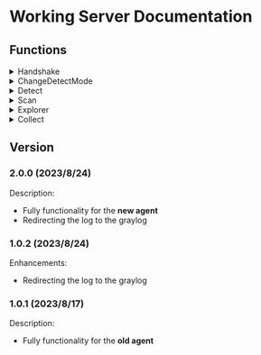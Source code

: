 # Working Server Documentation

## Functions
<details>
<summary>Handshake</summary>


| Direction      | TaskName            | Format                                                                                                                                                                     | Note |
| -------------- | ------------------- | -------------------------------------------------------------------------------------------------------------------------------------------------------------------------- | ---- |
| Agent → Server | GiveInfo            | <details><summary>AgentInfo</summary> x64\|Windows 10 Home\|DESKTOP\-LD2C4NP\|SYSTEM\|3\.4\.2\.0,1988,1989\|20230815110126\|569a2191ae414802a5a72bc0b8e0bd1e\|0 </details> |      |
| Server → Agent | OpenCheckThread     | <details><summary>AgentID</summary> 6b75775ef8854658a595286f6f051399 </details>                                                                                            |      |
| Agent → Server | GiveDetectInfoFirst | <details><summary>process\|network</summary> 0\|0 </details>                                                                                                               |      |
| Server → Agent | UpdateDetectMode    | <details><summary>process\|network</summary> 0\|0 </details>                                                                                                               |      |
| Agent → Server | GiveDetectInfo      | <details><summary>process\|network</summary> 0\|0 </details>                                                                                                               |      |
| Server → Agent | CheckConnect        | \(Heartbeat\)                                                                                                                                                              |      |


</details>

<details>

<summary>ChangeDetectMode</summary>



</details>

<details>

<summary>Detect</summary>



</details>

<details>

<summary>Scan</summary>



</details>

<details>

<summary>Explorer</summary>



</details>

<details>

<summary>Collect</summary>



</details>

## Version

### 2.0.0 (2023/8/24)
Description:
- Fully functionality for the **new agent**
- Redirecting the log to the graylog

### 1.0.2 (2023/8/24)
Enhancements:
- Redirecting the log to the graylog

### 1.0.1 (2023/8/17)
Description:
- Fully functionality for the **old agent**